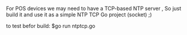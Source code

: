 For POS devices we may need to have a TCP-based NTP server , 
So just build it and use it as a simple NTP TCP Go project (socket) ;)

to test befor build:
$go run ntptcp.go <TCP PORT>
